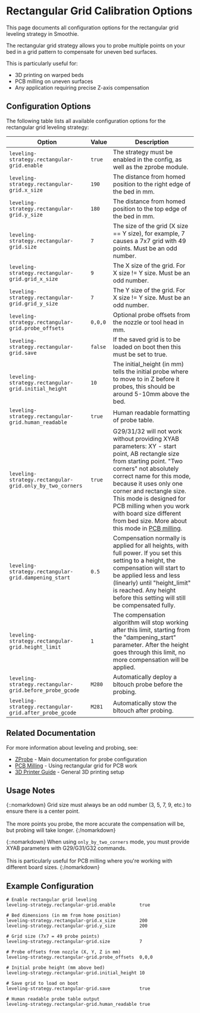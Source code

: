 # Rectangular Grid Calibration Options

This page documents all configuration options for the rectangular grid leveling strategy in Smoothie.

The rectangular grid strategy allows you to probe multiple points on your bed in a grid pattern to compensate for uneven bed surfaces.

This is particularly useful for:

- 3D printing on warped beds
- PCB milling on uneven surfaces
- Any application requiring precise Z-axis compensation

## Configuration Options

The following table lists all available configuration options for the rectangular grid leveling strategy:

| Option | Value | Description |
| ------ | ----- | ----------- |
| `leveling-strategy.rectangular-grid.enable` | `true` | The strategy must be enabled in the config, as well as the zprobe module. |
| `leveling-strategy.rectangular-grid.x_size` | `190` | The distance from homed position to the right edge of the bed in mm. |
| `leveling-strategy.rectangular-grid.y_size` | `180` | The distance from homed position to the top edge of the bed in mm. |
| `leveling-strategy.rectangular-grid.size` | `7` | The size of the grid (X size == Y size), for example, 7 causes a 7x7 grid with 49 points. Must be an odd number. |
| `leveling-strategy.rectangular-grid.grid_x_size` | `9` | The X size of the grid. For X size != Y size. Must be an odd number. |
| `leveling-strategy.rectangular-grid.grid_y_size` | `7` | The Y size of the grid. For X size != Y size. Must be an odd number. |
| `leveling-strategy.rectangular-grid.probe_offsets` | `0,0,0` | Optional probe offsets from the nozzle or tool head in mm. |
| `leveling-strategy.rectangular-grid.save` | `false` | If the saved grid is to be loaded on boot then this must be set to true. |
| `leveling-strategy.rectangular-grid.initial_height` | `10` | The initial_height (in mm) tells the initial probe where to move to in Z before it probes, this should be around 5-10mm above the bed. |
| `leveling-strategy.rectangular-grid.human_readable` | `true` | Human readable formatting of probe table. |
| `leveling-strategy.rectangular-grid.only_by_two_corners` | `true` | G29/31/32 will not work without providing XYAB parameters: XY - start point, AB rectangle size from starting point. "Two corners" not absolutely correct name for this mode, because it uses only one corner and rectangle size. This mode is designed for PCB milling when you work with board size different from bed size. More about this mode in [PCB milling](pcb-milling). |
| `leveling-strategy.rectangular-grid.dampening_start` | `0.5` | Compensation normally is applied for all heights, with full power. If you set this setting to a height, the compensation will start to be applied less and less (linearly) until "height_limit" is reached. Any height before this setting will still be compensated fully. |
| `leveling-strategy.rectangular-grid.height_limit` | `1` | The compensation algorithm will stop working after this limit, starting from the "dampening_start" parameter. After the height goes through this limit, no more compensation will be applied. |
| `leveling-strategy.rectangular-grid.before_probe_gcode` | `M280` | Automatically deploy a bltouch probe before the probing. |
| `leveling-strategy.rectangular-grid.after_probe_gcode` | `M281` | Automatically stow the bltouch after probing. |

## Related Documentation

For more information about leveling and probing, see:

- [ZProbe](zprobe) - Main documentation for probe configuration
- [PCB Milling](pcb-milling) - Using rectangular grid for PCB work
- [3D Printer Guide](3d-printer-guide) - General 3D printing setup

## Usage Notes

{::nomarkdown}
<sl-alert variant="neutral" open>
  <sl-icon slot="icon" name="info-circle"></sl-icon>
  Grid size must always be an odd number (3, 5, 7, 9, etc.) to ensure there is a center point.
  <br><br>
  The more points you probe, the more accurate the compensation will be, but probing will take longer.
</sl-alert>
{:/nomarkdown}

{::nomarkdown}
<sl-alert variant="primary" open>
  <sl-icon slot="icon" name="lightbulb"></sl-icon>
  When using <code>only_by_two_corners</code> mode, you must provide XYAB parameters with G29/G31/G32 commands.
  <br><br>
  This is particularly useful for PCB milling where you're working with different board sizes.
</sl-alert>
{:/nomarkdown}

## Example Configuration

```plaintext
# Enable rectangular grid leveling
leveling-strategy.rectangular-grid.enable         true

# Bed dimensions (in mm from home position)
leveling-strategy.rectangular-grid.x_size         200
leveling-strategy.rectangular-grid.y_size         200

# Grid size (7x7 = 49 probe points)
leveling-strategy.rectangular-grid.size           7

# Probe offsets from nozzle (X, Y, Z in mm)
leveling-strategy.rectangular-grid.probe_offsets  0,0,0

# Initial probe height (mm above bed)
leveling-strategy.rectangular-grid.initial_height 10

# Save grid to load on boot
leveling-strategy.rectangular-grid.save           true

# Human readable probe table output
leveling-strategy.rectangular-grid.human_readable true
```
